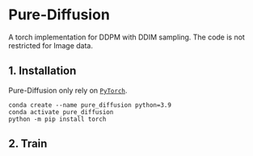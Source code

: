# Pure-Diffusion
A torch implementation for DDPM with DDIM sampling. The code is not restricted for Image data.

## 1. Installation
Pure-Diffusion only rely on [`PyTorch`](https://pytorch.org).
```
conda create --name pure_diffusion python=3.9
conda activate pure_diffusion
python -m pip install torch
```

## 2. Train


